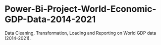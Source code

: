 # Power-Bi-Project-World-Economic-GDP-Data-2014-2021
Data Cleaning, Transformation, Loading and Reporting on World GDP data (2014-2021).

